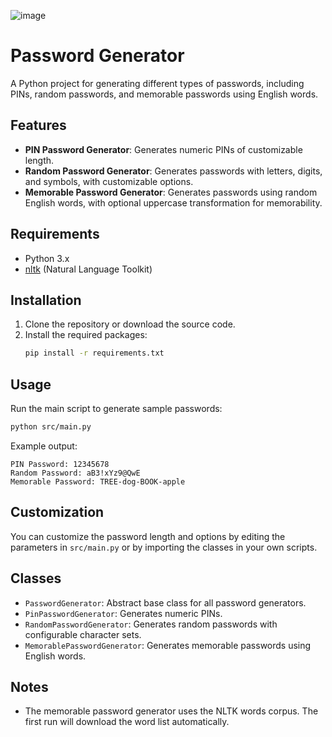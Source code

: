 ![image](/images/password%20generator.jpg)
# Password Generator

A Python project for generating different types of passwords, including PINs, random passwords, and memorable passwords using English words.

## Features
- **PIN Password Generator**: Generates numeric PINs of customizable length.
- **Random Password Generator**: Generates passwords with letters, digits, and symbols, with customizable options.
- **Memorable Password Generator**: Generates passwords using random English words, with optional uppercase transformation for memorability.

## Requirements
- Python 3.x
- [nltk](https://www.nltk.org/) (Natural Language Toolkit)

## Installation
1. Clone the repository or download the source code.
2. Install the required packages:
   ```bash
   pip install -r requirements.txt
   ```

## Usage
Run the main script to generate sample passwords:
```bash
python src/main.py
```

Example output:
```
PIN Password: 12345678
Random Password: aB3!xYz9@QwE
Memorable Password: TREE-dog-BOOK-apple
```

## Customization
You can customize the password length and options by editing the parameters in `src/main.py` or by importing the classes in your own scripts.

## Classes
- `PasswordGenerator`: Abstract base class for all password generators.
- `PinPasswordGenerator`: Generates numeric PINs.
- `RandomPasswordGenerator`: Generates random passwords with configurable character sets.
- `MemorablePasswordGenerator`: Generates memorable passwords using English words.

## Notes
- The memorable password generator uses the NLTK words corpus. The first run will download the word list automatically.
